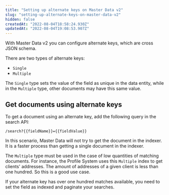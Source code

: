 ```yaml
---
title: "Setting up alternate keys on Master Data v2"
slug: "setting-up-alternate-keys-on-master-data-v2"
hidden: false
createdAt: "2022-08-04T18:58:24.930Z"
updatedAt: "2022-08-04T19:08:53.907Z"
---
```

With Master Data v2 you can configure alternate keys, which are cross JSON schema.

There are two types of alternate keys:
- `Single`
- `Multiple`

The `Single` type sets the value of the field as unique in the data entity, while in the `Multiple` type, other documents may have this same value.

## Get documents using alternate keys

To get a document using an alternate key, add the following query in the search API:

```
/search?{{fieldName}}={{fieldValue}}
```

In this scenario, Master Data will not try to get the document in the indexer. It is a faster process than getting a single document in the indexer.

The `Multiple` type must be used in the case of low quantities of matching documents. For instance, the Profile System uses this `Multiple` index to get clients' addresses. The amount of addresses of a given client is less than one hundred. So this is a good use case.

If your alternate key has over one hundred matches available, you need to set the field as indexed and paginate your searches.